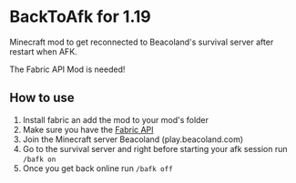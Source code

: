 # BackToAfk for 1.19
Minecraft mod to get reconnected to Beacoland's survival server after restart when AFK.

The Fabric API Mod is needed!

## How to use

1. Install fabric an add the mod to your mod's folder 
2. Make sure you have the [Fabric API](https://www.curseforge.com/minecraft/mc-mods/fabric-api/files)
3. Join the Minecraft server Beacoland (play.beacoland.com)
4. Go to the survival server and right before starting your afk session run `/bafk on`
5. Once you get back online run `/bafk off`
